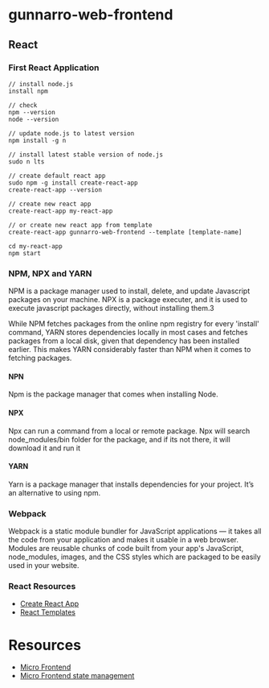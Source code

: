 # gunnarro-web-frontend


## React
### First React Application
```
// install node.js
install npm

// check
npm --version
node --version

// update node.js to latest version
npm install -g n

// install latest stable version of node.js
sudo n lts

// create default react app
sudo npm -g install create-react-app
create-react-app --version

// create new react app
create-react-app my-react-app

// or create new react app from template
create-react-app gunnarro-web-frontend --template [template-name]

cd my-react-app
npm start
```

### NPM, NPX and YARN

NPM is a package manager used to install, delete, and update Javascript packages on your machine. NPX is a package executer, and it is used to execute javascript packages directly, without installing them.3

While NPM fetches packages from the online npm registry for every 'install' command, YARN stores dependencies locally in most cases and fetches packages from a local disk, given that dependency has been installed earlier. This makes YARN considerably faster than NPM when it comes to fetching packages.

#### NPN
Npm is the package manager that comes when installing Node. 

#### NPX
Npx can run a command from a local or remote package. Npx will search node_modules/bin folder for the package, and if its not there, it will download it and run it

#### YARN
Yarn is a package manager that installs dependencies for your project. It’s an alternative to using npm.


### Webpack
Webpack is a static module bundler for JavaScript applications — it takes all the code from your application and makes it usable in a web browser. Modules are reusable chunks of code built from your app's JavaScript, node_modules, images, and the CSS styles which are packaged to be easily used in your website.

### React Resources
- [Create React App](https://create-react-app.dev/docs/getting-started/)
- [React Templates](https://www.npmjs.com/search?q=cra-template-*)

# Resources
- [Micro Frontend](https://micro-frontends.org/)
- [Micro Frontend state management](https://medium.com/sysco-labs/state-management-in-micro-frontends-ee273830f95f)